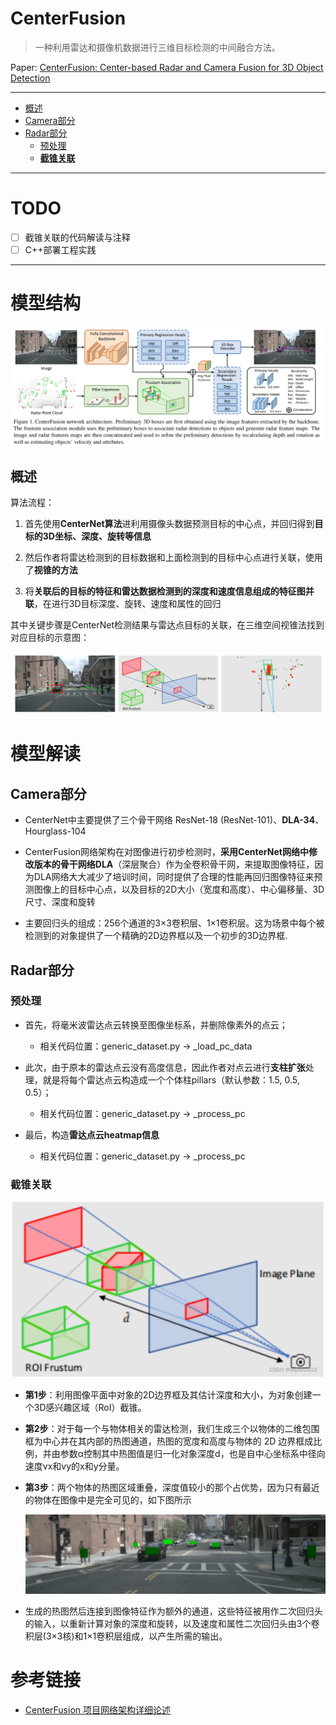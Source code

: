 # CenterFusion
> 一种利用雷达和摄像机数据进行三维目标检测的中间融合方法。
> 
Paper: [CenterFusion: Center-based Radar and Camera Fusion for 3D Object Detection](https://arxiv.org/abs/2011.04841)

---

- [概述](#概述)
- [Camera部分](#camera部分)
- [Radar部分](#radar部分)
  - [预处理](#预处理)
  - [**截锥关联**](#截锥关联)

---
# TODO

- [ ] 截锥关联的代码解读与注释
- [ ] C++部署工程实践

---

# 模型结构

![](images/20231113203556.png)

## 概述

算法流程：

1. 首先使用**CenterNet算法**进利用摄像头数据预测目标的中心点，并回归得到**目标的3D坐标、深度、旋转等信息**

2. 然后作者将雷达检测到的目标数据和上面检测到的目标中心点进行关联，使用了**视锥的方法**

3. 将**关联后的目标的特征和雷达数据检测到的深度和速度信息组成的特征图并联**，在进行3D目标深度、旋转、速度和属性的回归

其中关键步骤是CenterNet检测结果与雷达点目标的关联，在三维空间视锥法找到对应目标的示意图：

![](images/20231113204418.png)

# 模型解读

## Camera部分

- CenterNet中主要提供了三个骨干网络 ResNet-18 (ResNet-101)、**DLA-34**、Hourglass-104

- CenterFusion网络架构在对图像进行初步检测时，**采用CenterNet网络中修改版本的骨干网络DLA**（深层聚合）作为全卷积骨干网，来提取图像特征，因为DLA网络大大减少了培训时间，同时提供了合理的性能再回归图像特征来预测图像上的目标中心点，以及目标的2D大小（宽度和高度）、中心偏移量、3D尺寸、深度和旋转
  
- 主要回归头的组成：256个通道的3×3卷积层、1×1卷积层。这为场景中每个被检测到的对象提供了一个精确的2D边界框以及一个初步的3D边界框.

## Radar部分

### 预处理
- 首先，将毫米波雷达点云转换至图像坐标系，并删除像素外的点云；
  - 相关代码位置：generic_dataset.py -> _load_pc_data
  
- 此次，由于原本的雷达点云没有高度信息，因此作者对点云进行**支柱扩张**处理，就是将每个雷达点云构造成一个个体柱pillars（默认参数：1.5, 0.5, 0.5）；
  - 相关代码位置：generic_dataset.py -> _process_pc
  
- 最后，构造**雷达点云heatmap信息**
  - 相关代码位置：generic_dataset.py -> _process_pc

### **截锥关联**

![](images/20231113210446.png)

- **第1步**：利用图像平面中对象的2D边界框及其估计深度和大小，为对象创建一个3D感兴趣区域（RoI）截锥。
  
- **第2步**：对于每一个与物体相关的雷达检测，我们生成三个以物体的二维包围框为中心并在其内部的热图通道，热图的宽度和高度与物体的 2D 边界框成比例，并由参数α控制其中热图值是归一化对象深度d，也是自中心坐标系中径向速度vx和vy的x和y分量。
  
- **第3步**：两个物体的热图区域重叠，深度值较小的那个占优势，因为只有最近的物体在图像中是完全可见的，如下图所示
  
  ![](images/20231113210816.png)

- 生成的热图然后连接到图像特征作为额外的通道，这些特征被用作二次回归头的输入，以重新计算对象的深度和旋转，以及速度和属性二次回归头由3个卷积层(3×3核)和1×1卷积层组成，以产生所需的输出。



# 参考链接
- [CenterFusion 项目网络架构详细论述](https://blog.csdn.net/ssj925319/article/details/124669234)
  